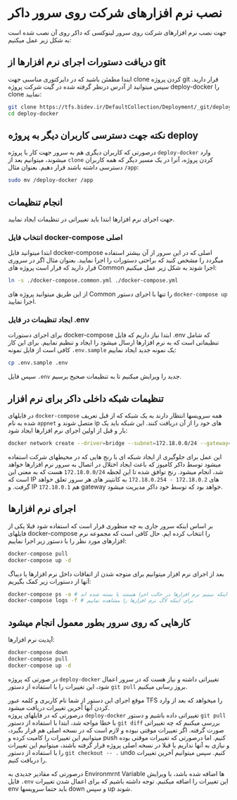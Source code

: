 # نصب نرم افزارهای شرکت روی سرور داکر
جهت نصب نرم افزارهای شرکت روی سرور لینوکسی که داکر روی آن نصب شده است به شکل زیر عمل میکنیم:

## دریافت دستورات اجرای نرم افزارها از git
ابتدا مطمئن باشید که در دایرکتوری مناسبی جهت clone کردن پروژه git قرار دارید.
سپس میتوانید از آدرس درنظر گرفته شده در گیت شرکت پروژه deploy-docker را clone نمایید:

```sh
git clone https://tfs.bidev.ir/DefaultCollection/Deployment/_git/deploy-docker
cd deploy-docker
```

## نکته جهت دسترسی کاربران دیگر به پروژه deploy
درصورتی که کاربران دیگری هم به سرور جهت کار با پروژه `deploy-docker` وارد میشوند، میتوانیم بعد از `clone` کردن پروژه، آنرا در یک مسیر دیگر که همه کاربران دسترسی داشته باشند قرار دهیم. بعنوان مثال `/app`:
```sh
sudo mv /deploy-docker /app
```

## انجام تنظیمات
جهت اجرای نرم افزارها ابتدا باید تغییراتی در تنظیمات ایجاد نمایید.

### انتخاب فایل docker-compose اصلی
ابتدا میتوانید فایل docker-compose اصلی که در این سرور از آن بیشتر استفاده میگردد را مشخص کنید که براحتی دستورات را اجرا نمایید.
بعنوان مثال اگر در سروری قرار دارید که قرار است پروژه های Common اجرا شوند به شکل زیر عمل میکنیم:
```sh
ln -s ./docker-compose.common.yml ./docker-compose.yml
```
از این طریق میتوانید پروژه های Common را تنها با اجرای دستور `docker-compose up` اجرا نمایید.

### ایجاد تنظیمات در فایل .env
برای اجرای دستورات docker-compose ابتدا نیاز داریم که فایل .env که شامل تنظیماتی است که به نرم افزارها ارسال میشود را ایجاد و تنظیم نماییم.
برای این کار کافی است از فایل نمونه `.env.sample` یک نمونه جدید ایجاد نماییم:
```sh
cp .env.sample .env
```
سپس فایل `.env` جدید را ویرایش میکنیم تا به تنظیمات صحیح برسیم.

## تنظیمات شبکه داخلی داکر برای نرم افزار
در فایلهای `docker-compose` همه سرویسها انتظار دارند به یک شبکه که از قبل تعریف شده به نام `appnet` متصل شوند و ip های خود را از آن دریافت کنند. این شبکه باید یک بار و قبل از اولین اجرای نرم افزارها ایجاد شود:
```sh
docker network create --driver=bridge --subnet=172.18.0.0/24 --gateway=172.18.0.1 appnet
```
این عمل برای جلوگیری از ایجاد شبکه ای با رنج هایی که در محیطهای شرکت استفاده میشود توسط داکر کامپوز که باعث ایجاد اختلال در اتصال به سرور نرم افزارها خواهد شد، انجام میشود. رنج توافق شده تا این لحظه `172.18.0.0/24` هست که به معنی این است که IP های `172.18.0.2 - 172.18.0.254` به کانتینر های هر سرور تعلق خواهد گرفت. و IP `172.18.0.1` هم gateway خواهد بود که توسط خود داکر مدیریت میشود.

## اجرای نرم افزارها
بر اساس اینکه سرور جاری به چه منظوری قرار است که استفاده شود قبلا یکی از فایلهای docker-compose را انتخاب کرده ایم.
حال کافی است که مجموعه نرم افزارهای مورد نظر را با دستور زیر اجرا نماییم:
```sh
docker-compose pull
docker-compose up -d
```
بعد از اجرای نرم افزار میتوانیم برای متوجه شدن از اتفاقات داخل نرم افزارها یا دیباگ آنها از دستورات زیر کمک بگیریم:
```sh
docker-compose ps -a # برای اینکه ببینیم نرم افزارها در حالت اجرا هستند یا بسته شده اند
docker-compose logs -f # برای اینکه لاگ نرم افزارها را مشاهده نماییم
```

## کارهایی که روی سرور بطور معمول انجام میشود
آپدیت نرم افزارها:
```sh
docker-compose down
docker-compose pull
docker-compose up -d
```
در صورتی که پروژه `deploy-docker` تغییراتی داشته و نیاز هست که در سرور اعمال شود، این تغییرات را با استفاده از دستور `git pull` بروز رسانی میکنیم.  

موقع اجرای این دستور از شما نام کاربری و کلمه عبور TFS را میخواهد که بعد از وارد کردن آنها آخرین تغییرات دریافت میشود.  
درصورتی که در فایلهای پروژه `deploy-docker` تغییراتی داده باشیم و دستور `git pull` با خطا مواجه شد،
ابتدا با استفاده از دستور `git diff` بررسی میکنیم که چه تغییراتی صورت گرفته. اگر تغییرات موقتی نبوده و لازم است که در نسخه اصلی هم قرار بگیرد، میتوانیم این تغییرات را کامیت کرده و push کنیم. اما درصورتی که تغییرات موقتی بوده و نیازی به آنها نداریم یا قبلا در نسخه اصلی پروژه قرار گرفته باشند، میتوانیم این تغییرات را با استفاده از دستور `git checkout -- .` undo کنیم.
سپس میتوانیم آخرین تغییرات را دریافت کنیم.  

درصورتی که مقادیر جدیدی به Environmrnt Variable ها اضافه شده باشد، با ویرایش فایل `.env` این تغییرات را اضافه میکنیم.
توجه داشته باشیم که برای اعمال شدن تغییرات env باید حتما سرویسها down و سپس up شوند.
